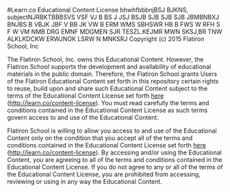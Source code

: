 #Learn.co Educational Content License
bhwhfbbbnjBSJ BJKNS, subjectNJRBKTBBBSVS VSF VJ B  BS J JSJ BSJB SJB SJB SJB JBMBNBXJ BNJBS B  VBJK JBF V BB  JK VW B  ERM WMS SBHSWR HB B FWS W RFH S F W VM NMB DRG EMNF MDGMEN SJR TESZL.KEJMR MWN SKSJ,BR TNW ALKLKDCKW ERWJNOK LSRW N MNKSRJ
Copyright (c) 2015 Flatiron School, Inc

The Flatiron School, Inc. owns this Educational Content. However, the Flatiron School supports the development and availability of educational materials in the public domain. Therefore, the Flatiron School grants Users of the Flatiron Educational Content set forth in this repository certain rights to reuse, build upon and share such Educational Content subject to the terms of the Educational Content License set forth [here](http://learn.co/content-license) (http://learn.co/content-license). You must read carefully the terms and conditions contained in the Educational Content License as such terms govern access to and use of the Educational Content.  

Flatiron School is willing to allow you access to and use of the Educational Content only on the condition that you accept all of the terms and conditions contained in the Educational Content License set forth [here](http://learn.co/content-license) (http://learn.co/content-license).  By accessing and/or using the Educational Content, you are agreeing to all of the terms and conditions contained in the Educational Content License.  If you do not agree to any or all of the terms of the Educational Content License, you are prohibited from accessing, reviewing or using in any way the Educational Content.